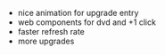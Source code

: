 - nice animation for upgrade entry
- web components for dvd and +1 click
- faster refresh rate
- more upgrades
